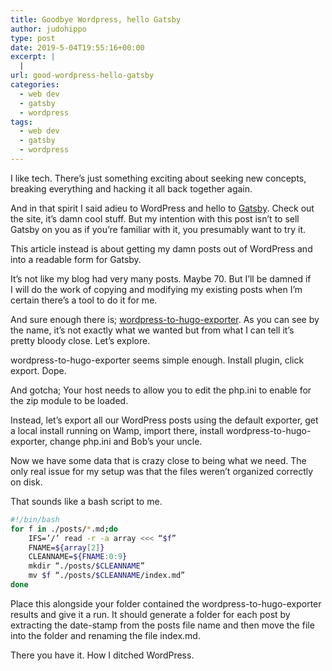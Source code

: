 ```yaml
---
title: Goodbye Wordpress, hello Gatsby
author: judohippo
type: post
date: 2019-5-04T19:55:16+00:00
excerpt: |
  |
url: good-wordpress-hello-gatsby
categories:
  - web dev
  - gatsby
  - wordpress
tags:
  - web dev
  - gatsby
  - wordpress
---
```


I like tech. There’s just something exciting about seeking new concepts, breaking everything and hacking it all back together again. 

And in that spirit I said adieu to WordPress and hello to [Gatsby][1]. Check out the site, it’s damn cool stuff. But my intention with this post isn’t to sell Gatsby on you as if you’re familiar with it, you presumably want to try it. 

This article instead is about getting my damn posts out of WordPress and into a readable form for Gatsby.

It’s not like my blog had very many posts. Maybe 70. But I’ll be damned if I will do the work of copying and modifying my existing posts when I’m certain there’s a tool to do it for me. 

And sure enough there is; [wordpress-to-hugo-exporter][2]. As you can see by the name, it’s not exactly what we wanted but from what I can tell it’s pretty bloody close. Let’s explore. 

wordpress-to-hugo-exporter seems simple enough. Install plugin, click export. Dope. 

And gotcha; Your host needs to allow you to edit the php.ini to enable for the zip module to be loaded. 

Instead, let’s export all our WordPress posts using the default exporter, get a local install running on Wamp, import there, install wordpress-to-hugo-exporter, change php.ini and Bob’s your uncle. 

Now we have some data that is crazy close to being what we need. The only real issue for my setup was that the files weren’t organized correctly on disk.

That sounds like a bash script to me.

```bash
#!/bin/bash
for f in ./posts/*.md;do
    IFS=’/’ read -r -a array <<< “$f”
    FNAME=${array[2]}
    CLEANNAME=${FNAME:0:9}
    mkdir “./posts/$CLEANNAME”
    mv $f “./posts/$CLEANNAME/index.md”
done

```

Place this alongside your folder contained the wordpress-to-hugo-exporter results and give it a run. It should generate a folder for each post by extracting the date-stamp from the posts file name and then move the file into the folder and renaming the file index.md. 

There you have it. How I ditched WordPress.




[1]:https://www.gatsbyjs.org/
[2]:https://github.com/SchumacherFM/wordpress-to-hugo-exporter